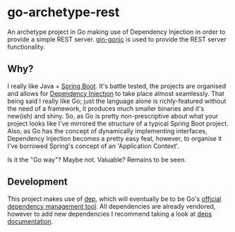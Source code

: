 # go-archetype-rest
An archetype project in Go making use of Dependency Injection in order to provide a simple REST server.
[gin-gonic](https://gin-gonic.github.io/gin/) is used to provide the REST server functionality.


## Why?
I really like Java + [Spring Boot](https://projects.spring.io/spring-boot/). It's battle tested,
the projects are organised and allows for [Dependency Injection](https://martinfowler.com/articles/injection.html) to
take place almost seamlessly. That being said I really like Go; just the language alone is richly-featured without
the need of a framework, it produces much smaller binaries and it's new(ish) and shiny. So, as Go is pretty
non-prescriptive about what your project looks like I've mirrored the structure of a typical Spring Boot project. Also,
as Go has the concept of dynamically implementing interfaces, Dependency Injection becomes a pretty easy feat, however,
to organise it I've borrowed Spring's concept of an 'Application Context'.

Is it the "Go way"? Maybe not. Valuable? Remains to be seen.


## Development
This project makes use of [dep](https://github.com/golang/dep), which will eventually
be to be Go's [official dependency management tool](https://github.com/golang/go/wiki/PackageManagementTools).
All dependencies are already vendored, however to add new dependencies I recommend taking a look at [deps documentation](https://github.com/golang/dep).
